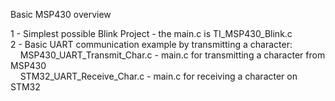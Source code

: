 Basic MSP430 overview

1 - Simplest possible Blink Project - the main.c is TI_MSP430_Blink.c<br>
2 - Basic UART communication example by transmitting a character: <br>
&nbsp;&nbsp;&nbsp;&nbsp;MSP430_UART_Transmit_Char.c - main.c for transmitting a character from MSP430<br>
&nbsp;&nbsp;&nbsp;&nbsp;STM32_UART_Receive_Char.c - main.c for receiving a character on STM32<br>

